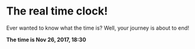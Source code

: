 # The real time clock!

Ever wanted to know what the time is? Well, your journey is about to end!

**The time is Nov 26, 2017, 18:30**